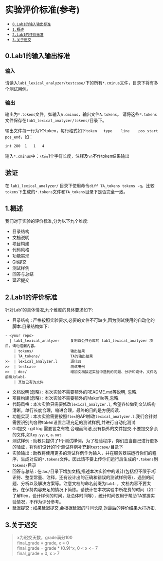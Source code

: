 # 实验评价标准(参考)

- <a href="#0">`0.Lab1的输入输出标准`</a>
- <a href="#1">`1.概述`</a>
- <a href="#2">`2.Lab1的评价标准`</a>
- <a href="#3">`3.关于迟交`</a>



<a id="0"/>

## 0.Lab1的输入输出标准

### 输入
请读入`lab1_lexical_analyzer/testcase/`下的所有`*.cminus`文件，目录下将有多个测试用例。



### 输出
输出为`*.tokens`文件，如输入`A.cminus`，输出文件`A.tokens`。
请将这些`*.tokens`文件保存在`lab1_lexical_analyzer/tokens/`目录下。

输出文件每一行为1个token，每行格式如下`token   type    line    pos_start   pos_end`，如：
```sh
int 280  1   1   4
```
输入`*.cminus`中：`\t`占1个字符长度，注释及`\n`不作token结果输出


## 验证

在 `lab1_lexical_analyzer/` 目录下使用命令`diff TA_tokens tokens -q`，比较`tokens`下生成的`*.tokens`文件和`TA_tokens`目录下是否完全一致。


<a id="1"/>

## 1.概述

我们对于实验的评价标准,分为以下九个维度:

- 目录结构
- 文档说明
- 项目构建
- 代码风格
- 功能实现
- Git提交
- 测试样例
- 回答与总结
- 延迟提交

<a id="2"/>

## 2.Lab1的评价标准

针对Lab1的具体情况,九个维度的具体要求如下:

- 目录结构 : 严格按照实验要求,必要的文件不可缺少,因为测试使用的自动化的脚本.目录结构如下:

``` text
- <your repo>
  | lab1_lexical_analyzer     复制自公共仓库的 lab1_lexical_analyzer 项目，请勿遗漏内容。
    | tokens/                 输出结果
    | TA_tokens/              TA的输出结果
>>  | lexical_analyzer.l      源代码
>>  | testcase                测试用例
>>  | doc/                    增加文档描述实验中遇到的问题、分析和设计，文件名前缀为lab1-
    | 其他已有的文件
```

- 文档说明(忽略) : 本次实验不需要额外的README.md等说明, 忽略.
- 项目构建(忽略) : 本次实验不需要额外的Makefile等,忽略.
- 代码风格 : 本次实验只需要修改`lexical_analyzer.l`, 希望各位做到文法结构清晰，单行长度合理，缩进合理，最终的目的是方便阅读.
- 功能实现 : 本次实验需要按照`flex`的API修改`lexical_analyzer.l`.我们会针对需要识别的各种token设置合理充足的测试样例,并进行自动化测试
- Git提交 : git log 需要言之有物,合理而简洁,没有额外的文件提交.不要提交多余的文件,如`ley.yy.c`, `a.out`.
- 测试样例 : 助教只提供了1个测试样例，为了检验程序，你们应当自己进行更多的验证，将你们设计的1个测试样例补充到`testcase/`目录下
- 实验输出 : 助教将使用更多的测试样例作为输入，并在服务器端运行你们的程序，生成对应的`*.tokens`文件。因此请不要上传你们运行后生成的`*.tokens`到`tokens/`目录
- 回答与总结 : 在`doc/`目录下增加文档,描述本次实验中的设计(包括但不限于:标识符、整型常量、注释，还有设计出的正确和错误的测试样例等)，遇到的问题、分析以及解决方案等。注意文档的命名前缀为`lab1-`，文档内容不要太长，在保持内容充足的情况下简练。请统计在本次实验中所花费的时间（如：了解flex，设计样例的时间，及总体时间等），统计时间仅用于帮助TA掌握实验情况，不作为评分参考。
- 延迟提交 : 如果延迟提交,会根据延迟的时间长度,对最后的评价结果大打折扣.


<a id="3"/>

## 3.关于迟交

> x为迟交天数，grade满分100  
final_grade = grade, x = 0  
final_grade = grade * (0.9)^x, 0 < x <= 7  
final_grade = 0, x > 7  